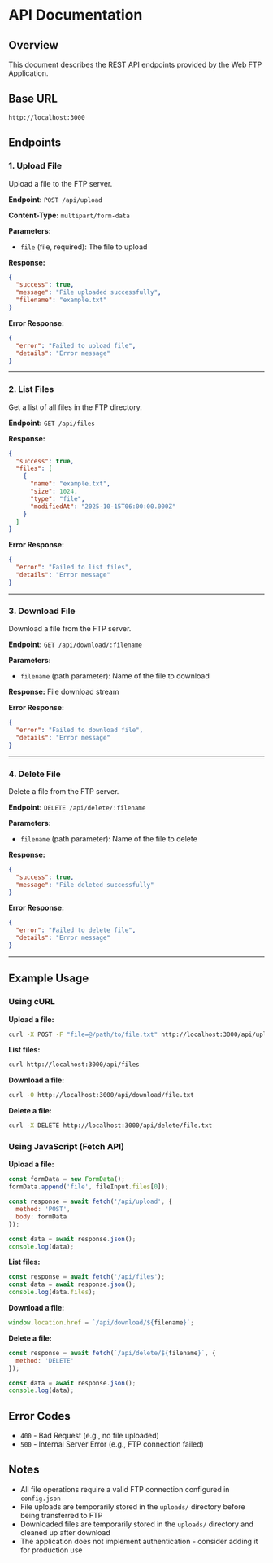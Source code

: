 # API Documentation

## Overview
This document describes the REST API endpoints provided by the Web FTP Application.

## Base URL
```
http://localhost:3000
```

## Endpoints

### 1. Upload File
Upload a file to the FTP server.

**Endpoint:** `POST /api/upload`

**Content-Type:** `multipart/form-data`

**Parameters:**
- `file` (file, required): The file to upload

**Response:**
```json
{
  "success": true,
  "message": "File uploaded successfully",
  "filename": "example.txt"
}
```

**Error Response:**
```json
{
  "error": "Failed to upload file",
  "details": "Error message"
}
```

---

### 2. List Files
Get a list of all files in the FTP directory.

**Endpoint:** `GET /api/files`

**Response:**
```json
{
  "success": true,
  "files": [
    {
      "name": "example.txt",
      "size": 1024,
      "type": "file",
      "modifiedAt": "2025-10-15T06:00:00.000Z"
    }
  ]
}
```

**Error Response:**
```json
{
  "error": "Failed to list files",
  "details": "Error message"
}
```

---

### 3. Download File
Download a file from the FTP server.

**Endpoint:** `GET /api/download/:filename`

**Parameters:**
- `filename` (path parameter): Name of the file to download

**Response:** File download stream

**Error Response:**
```json
{
  "error": "Failed to download file",
  "details": "Error message"
}
```

---

### 4. Delete File
Delete a file from the FTP server.

**Endpoint:** `DELETE /api/delete/:filename`

**Parameters:**
- `filename` (path parameter): Name of the file to delete

**Response:**
```json
{
  "success": true,
  "message": "File deleted successfully"
}
```

**Error Response:**
```json
{
  "error": "Failed to delete file",
  "details": "Error message"
}
```

---

## Example Usage

### Using cURL

**Upload a file:**
```bash
curl -X POST -F "file=@/path/to/file.txt" http://localhost:3000/api/upload
```

**List files:**
```bash
curl http://localhost:3000/api/files
```

**Download a file:**
```bash
curl -O http://localhost:3000/api/download/file.txt
```

**Delete a file:**
```bash
curl -X DELETE http://localhost:3000/api/delete/file.txt
```

### Using JavaScript (Fetch API)

**Upload a file:**
```javascript
const formData = new FormData();
formData.append('file', fileInput.files[0]);

const response = await fetch('/api/upload', {
  method: 'POST',
  body: formData
});

const data = await response.json();
console.log(data);
```

**List files:**
```javascript
const response = await fetch('/api/files');
const data = await response.json();
console.log(data.files);
```

**Download a file:**
```javascript
window.location.href = `/api/download/${filename}`;
```

**Delete a file:**
```javascript
const response = await fetch(`/api/delete/${filename}`, {
  method: 'DELETE'
});

const data = await response.json();
console.log(data);
```

## Error Codes

- `400` - Bad Request (e.g., no file uploaded)
- `500` - Internal Server Error (e.g., FTP connection failed)

## Notes

- All file operations require a valid FTP connection configured in `config.json`
- File uploads are temporarily stored in the `uploads/` directory before being transferred to FTP
- Downloaded files are temporarily stored in the `uploads/` directory and cleaned up after download
- The application does not implement authentication - consider adding it for production use
